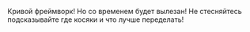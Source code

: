 Кривой фреймворк! Но со временем будет вылезан!
Не стесняйтесь подсказывайте где косяки и что лучше переделать!
